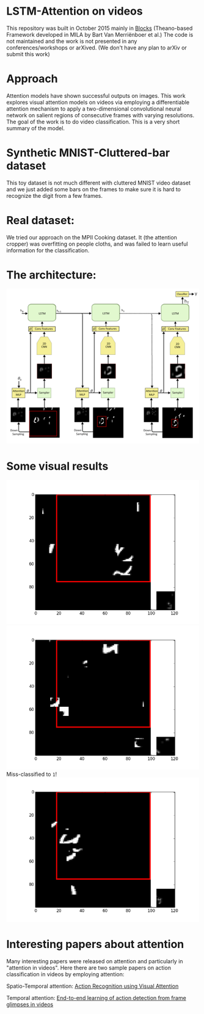 # LSTM-Attention on videos
This repository was built in October 2015 mainly in [Blocks](https://arxiv.org/abs/1506.00619) (Theano-based Framework developed in MILA by Bart Van Merriënboer et al.)
The code is not maintained and the work is not presented in any conferences/workshops or arXived. (We don't have any plan to arXiv or submit this work)

# Approach
Attention models have shown successful outputs on images. This work explores visual attention models on videos via employing a differentiable attention mechanism to apply a two-dimensional convolutional neural network on salient regions of consecutive frames with varying resolutions.
The goal of the work is to do video classification. This is a very short summary of the model.

# Synthetic MNIST-Cluttered-bar dataset
This toy dataset is not much different with cluttered MNIST video dataset and we just added some bars on the frames to make sure it is hard to recognize the digit from a few frames.

# Real dataset:
We tried our approach on the MPII Cooking dataset. It (the attention cropper) was overfitting on people cloths, and was failed to learn useful information for the classification.

# The architecture:
![alt text](img/2d_attention.png)

# Some visual results
![alt text](img/sample_1.gif)
![alt text](img/sample_2.gif)
Miss-classified to `1`!
![alt text](img/sample_3.gif)

# Interesting papers about attention
Many interesting papers were released on attention and particularly in "attention in videos". 
Here there are two sample papers on action classification in videos by employing attention:

Spatio-Temporal attention:
[Action Recognition using Visual Attention](https://arxiv.org/abs/1511.04119)

Temporal attention:
[End-to-end learning of action detection from frame glimpses in videos](https://www.cv-foundation.org/openaccess/content_cvpr_2016/papers/Yeung_End-To-End_Learning_of_CVPR_2016_paper.pdf)
 
